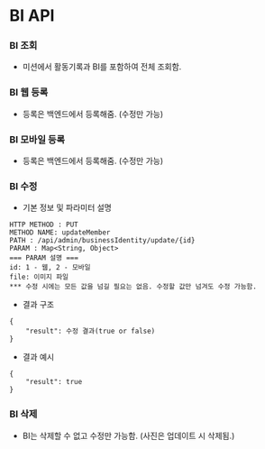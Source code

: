 # BI API

### BI 조회
* 미션에서 활동기록과 BI를 포함하여 전체 조회함.

### BI 웹 등록
* 등록은 백엔드에서 등록해줌. (수정만 가능)

### BI 모바일 등록
* 등록은 백엔드에서 등록해줌. (수정만 가능)

### BI 수정
* 기본 정보 및 파라미터 설명
```
HTTP METHOD : PUT
METHOD NAME: updateMember
PATH : /api/admin/businessIdentity/update/{id}
PARAM : Map<String, Object>
=== PARAM 설명 ===
id: 1 - 웹, 2 - 모바일
file: 이미지 파일
*** 수정 시에는 모든 값을 넘길 필요는 없음. 수정할 값만 넘겨도 수정 가능함.
```
* 결과 구조
```
{
    "result": 수정 결과(true or false)
}
```
* 결과 예시
```
{
    "result": true
}
```

### BI 삭제
* BI는 삭제할 수 없고 수정만 가능함. (사진은 업데이트 시 삭제됨.)